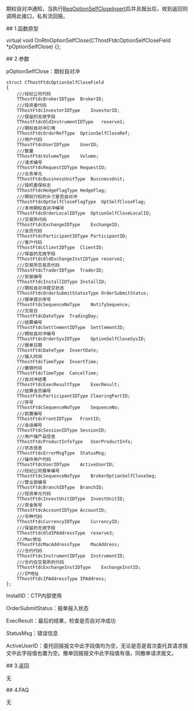 <p>期权自对冲通知，当执行<a href="../../CTHOSTFTDCTRADERSPI/REQOPTIONSELFCLOSEINSERT/">ReqOptionSelfCloseInsert</a>后并且报出后，收到返回则调用此接口，私有流回报。</p>
<span class="anchor" id="9d6800a3-8013-4664-a073-c1f945c5c887"></span>
## 1.函数原型
<p>virtual void OnRtnOptionSelfClose(CThostFtdcOptionSelfCloseField *pOptionSelfClose) {};</p>
<span class="anchor" id="186ce47b-1589-45be-9cde-2662201f8796"></span>
## 2.参数
<p>pOptionSelfClose：期权自对冲</p>
<pre><code>struct CThostFtdcOptionSelfCloseField
{
    ///经纪公司代码
    TThostFtdcBrokerIDType  BrokerID;
    ///投资者代码
    TThostFtdcInvestorIDType    InvestorID;
    ///保留的无效字段
    TThostFtdcOldInstrumentIDType   reserve1;
    ///期权自对冲引用
    TThostFtdcOrderRefType  OptionSelfCloseRef;
    ///用户代码
    TThostFtdcUserIDType    UserID;
    ///数量
    TThostFtdcVolumeType    Volume;
    ///请求编号
    TThostFtdcRequestIDType RequestID;
    ///业务单元
    TThostFtdcBusinessUnitType  BusinessUnit;
    ///投机套保标志
    TThostFtdcHedgeFlagType HedgeFlag;
    ///期权行权的头寸是否自对冲
    TThostFtdcOptSelfCloseFlagType  OptSelfCloseFlag;
    ///本地期权自对冲编号
    TThostFtdcOrderLocalIDType  OptionSelfCloseLocalID;
    ///交易所代码
    TThostFtdcExchangeIDType    ExchangeID;
    ///会员代码
    TThostFtdcParticipantIDType ParticipantID;
    ///客户代码
    TThostFtdcClientIDType  ClientID;
    ///保留的无效字段
    TThostFtdcOldExchangeInstIDType reserve2;
    ///交易所交易员代码
    TThostFtdcTraderIDType  TraderID;
    ///安装编号
    TThostFtdcInstallIDType InstallID;
    ///期权自对冲提交状态
    TThostFtdcOrderSubmitStatusType OrderSubmitStatus;
    ///报单提示序号
    TThostFtdcSequenceNoType    NotifySequence;
    ///交易日
    TThostFtdcDateType  TradingDay;
    ///结算编号
    TThostFtdcSettlementIDType  SettlementID;
    ///期权自对冲编号
    TThostFtdcOrderSysIDType    OptionSelfCloseSysID;
    ///报单日期
    TThostFtdcDateType  InsertDate;
    ///插入时间
    TThostFtdcTimeType  InsertTime;
    ///撤销时间
    TThostFtdcTimeType  CancelTime;
    ///自对冲结果
    TThostFtdcExecResultType    ExecResult;
    ///结算会员编号
    TThostFtdcParticipantIDType ClearingPartID;
    ///序号
    TThostFtdcSequenceNoType    SequenceNo;
    ///前置编号
    TThostFtdcFrontIDType   FrontID;
    ///会话编号
    TThostFtdcSessionIDType SessionID;
    ///用户端产品信息
    TThostFtdcProductInfoType   UserProductInfo;
    ///状态信息
    TThostFtdcErrorMsgType  StatusMsg;
    ///操作用户代码
    TThostFtdcUserIDType    ActiveUserID;
    ///经纪公司报单编号
    TThostFtdcSequenceNoType    BrokerOptionSelfCloseSeq;
    ///营业部编号
    TThostFtdcBranchIDType  BranchID;
    ///投资单元代码
    TThostFtdcInvestUnitIDType  InvestUnitID;
    ///资金账号
    TThostFtdcAccountIDType AccountID;
    ///币种代码
    TThostFtdcCurrencyIDType    CurrencyID;
    ///保留的无效字段
    TThostFtdcOldIPAddressType  reserve3;
    ///Mac地址
    TThostFtdcMacAddressType    MacAddress;
    ///合约代码
    TThostFtdcInstrumentIDType  InstrumentID;
    ///合约在交易所的代码
    TThostFtdcExchangeInstIDType    ExchangeInstID;
    ///IP地址
    TThostFtdcIPAddressType IPAddress;
};
</code></pre>
<p>InstallID：CTP内部使用</p>
<p>OrderSubmitStatus：报单报入状态</p>
<p>ExecResult：最后的结果，检查是否自对冲成功</p>
<p>StatusMsg：错误信息</p>
<p><span alt="" id="anchor-id-01"></span> </p>
<p>ActiveUserID：委托回报报文中此字段值均为空，无论是否是首次委托其请求报文中此字段值也置为空。撤单回报报文中此字段值有值，同撤单请求报文。</p>
<span class="anchor" id="27469fa7-938a-455d-b82c-b5302cad12d7"></span>
## 3.返回
<p>无</p>
<span class="anchor" id="b44eff1f-7c23-4604-9280-13a9c6878ff7"></span>
## 4.FAQ
<p>无</p>
